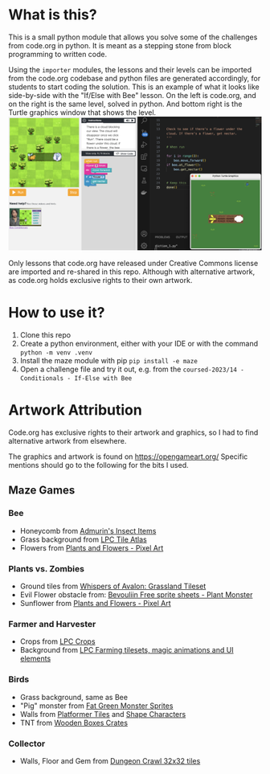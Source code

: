 # What is this?

This is a small python module that allows you solve some of the challenges from code.org in python.
It is meant as a stepping stone from block programming to written code.

Using the `importer` modules, the lessons and their levels can be imported from the code.org
codebase and python files are generated accordingly, for students to start coding the solution.
This is an example of what it looks like side-by-side with the "If/Else with Bee" lesson. On the left is code.org, and on the right is the same level, solved in python. And bottom right is the Turtle graphics window that shows the level.
![if else with bee, side by side](images/if-else-with-bee-side-by-side.png)

Only lessons that code.org have released under Creative Commons license are imported and re-shared in this repo. Although with alternative artwork, as code.org holds exclusive rights to their own artwork.

# How to use it?

1. Clone this repo
2. Create a python environment, either with your IDE or with the command `python -m venv .venv`
3. Install the maze module with pip `pip install -e maze`
4. Open a challenge file and try it out, e.g. from the `coursed-2023/14 - Conditionals - If-Else with Bee`




# Artwork Attribution

Code.org has exclusive rights to their artwork and graphics, so I had to find alternative artwork from elsewhere.

The graphics and artwork is found on https://opengameart.org/
Specific mentions should go to the following for the bits I used.


## Maze Games

### Bee

* Honeycomb from [Admurin's Insect Items](https://opengameart.org/content/admurins-insect-items)
* Grass background from [LPC Tile Atlas](https://opengameart.org/content/lpc-tile-atlas)
* Flowers from [Plants and Flowers - Pixel Art](https://opengameart.org/content/plants-and-flowers-pixel-art)

### Plants vs. Zombies

* Ground tiles from [Whispers of Avalon: Grassland Tileset](https://opengameart.org/content/whispers-of-avalon-grassland-tileset)
* Evil Flower obstacle from: [Bevouliin Free sprite sheets - Plant Monster](https://opengameart.org/content/bevouliin-free-sprite-sheets-plant-monster)
* Sunflower from [Plants and Flowers - Pixel Art](https://opengameart.org/content/plants-and-flowers-pixel-art)

### Farmer and Harvester

* Crops from [LPC Crops](https://opengameart.org/content/lpc-crops)
* Background from [LPC Farming tilesets, magic animations and UI elements](https://opengameart.org/content/lpc-farming-tilesets-magic-animations-and-ui-elements)

### Birds

* Grass background, same as Bee
* "Pig" monster from [Fat Green Monster Sprites](https://opengameart.org/content/fat-green-monster-sprites)
* Walls from [Platformer Tiles](https://opengameart.org/content/platformer-tiles) and [Shape Characters](https://opengameart.org/content/shape-characters)
* TNT from [Wooden Boxes Crates](https://opengameart.org/content/wooden-boxes-crates)

### Collector

* Walls, Floor and Gem from [Dungeon Crawl 32x32 tiles](https://opengameart.org/content/dungeon-crawl-32x32-tiles)
